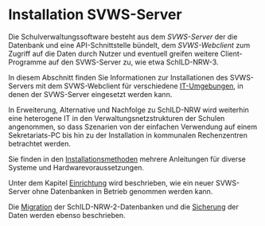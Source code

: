 # Installation SVWS-Server

Die Schulverwaltungssoftware besteht aus dem *SVWS-Server* der die Datenbank und eine API-Schnittstelle bündelt, dem *SVWS-Webclient* zum Zugriff auf die Daten durch Nutzer und eventuell greifen weitere Client-Programme auf den SVWS-Server zu, wie etwa SchILD-NRW-3.

In diesem Abschnitt finden Sie Informationen zur Installationen des SVWS-Servers mit dem SVWS-Webclient für verschiedene [IT-Umgebungen](./IT-Umgebungen/), in denen der SVWS-Server eingesetzt werden kann.

In Erweiterung, Alternative und Nachfolge zu SchILD-NRW wird weiterhin eine heterogene IT in den Verwaltungsnetzstrukturen der Schulen angenommen, so dass Szenarien von der einfachen Verwendung auf einem Sekretariats-PC bis hin zu der Installation in kommunalen Rechenzentren betrachtet werden.

Sie finden in den [Installationsmethoden](./installationsmethoden.md) mehrere Anleitungen für diverse Systeme und Hardwarevoraussetzungen. 

Unter dem Kapitel [Einrichtung](./Einrichtung/) wird beschrieben, wie ein neuer SVWS-Server ohne Datenbanken in Betrieb genommen werden kann.

Die [Migration](./Datenmigration/) der SchILD-NRW-2-Datenbanken und die [Sicherung](./Datensicherung/) der Daten werden ebenso beschrieben. 
